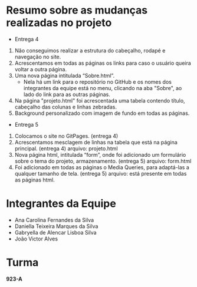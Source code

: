 # Resumo sobre as mudanças realizadas no projeto
 * Entrega 4
1. Não conseguimos realizar a estrutura do cabeçalho, rodapé e navegação no site. 
1. Acrescentamos em todas as páginas os links para caso o usuário queira voltar a outra página.
1. Uma nova página intitulada “Sobre.html”. 
   * Nela há um link para o repositório no GitHub e os nomes dos integrantes da equipe está no menu, clicando na aba "Sobre", ao lado do link para as outras páginas.
1. Na página "projeto.html" foi acrescentada uma tabela contendo título, cabeçalho das colunas e linhas zebradas.
1. Background personalizado com imagem de fundo em todas as páginas.

 * Entrega 5
1. Colocamos o site no GitPages. (entrega 4)
1. Acrescentamos mesclagem de linhas na tabela que está na página principal. (entrega 4) arquivo: projeto.html
1. Nova página html, intitulada “form”, onde foi adicionado um formulário sobre o tema do projeto, armazenamento. (entrega 5) arquivo: form.html
1. Foi adicionado em todas as páginas o Media Queries, para adaptá-las a qualquer tamanho de tela. (entrega 5) arquivo: está presente em todas as páginas html.

# Integrantes da Equipe
* Ana Carolina Fernandes da Silva
* Daniella Teixeira Marques da Silva
* Gabryella de Alencar Lisboa Silva
* João Victor Alves

# Turma
__923-A__
